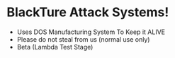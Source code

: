 # BlackTure Attack Systems!

* Uses DOS Manufacturing System To Keep it ALIVE
* Please do not steal from us (normal use only)
* Beta (Lambda Test Stage)
